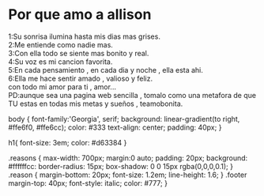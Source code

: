 <!DOCTYPE html>

<h1>Por que amo a allison</h1>

<div class="reasons">
  <div class="reason">1:Su sonrisa ilumina hasta mis dias mas grises.</div>
  <div class="reason">2:Me entiende como nadie mas.</div>
  <div class="reason">3:Con ella todo se siente mas bonito y real.</div>
  <div class="reason">4:Su voz es mi cancion favorita.</div>
  <div class="reason">5:En cada pensamiento , en cada dia y noche , ella esta ahi.</div>
  <div Class="reason">6:Ella me hace sentir amado , valioso y feliz.</div>
</div>

<div class="footer">con todo mi amor para ti , amor...

  <div class=inlove>PD:aunque sea una pagina web sencilla , tomalo como una metafora de que TU estas en todas mis metas y sueños , teamobonita.</div>

  body {
  font-family:'Georgia', serif;
  background: linear-gradient(to right, #ffe6f0, #ffe6cc);
  color: #333
  text-align: center;
  padding: 40px;
}

h1{
  font-size: 3em;
  color: #d63384
}

.reasons {
  max-width: 700px;
  margin:0 auto;
  padding: 20px;
  background: #ffffffcc:
  border-radius: 15px;
  box-shadow: 0 0 15px rgba(0,0,0,0.1);
}
.reason {
  margin-bottom: 20px;
  font-size: 1.2em;
  line-height: 1.6;
}
 .footer
  margin-top: 40px;
  font-style: italic;
  color: #777;
}
